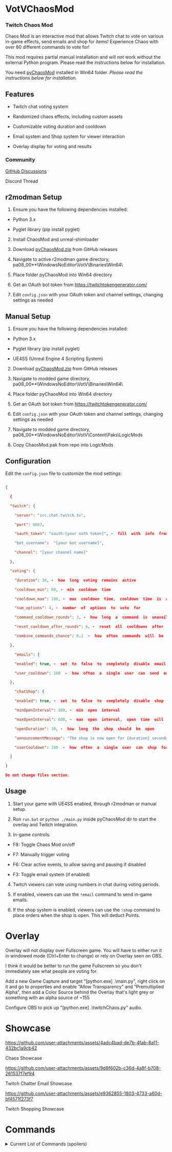 
# VotVChaosMod

  

### Twitch Chaos Mod

  

Chaos Mod is an interactive mod that allows Twitch chat to vote on various in-game effects, send emails and shop for items! Experience Chaos with over 80 different commands to vote for!

  

This mod requires partial manual installation and will *not* work without the external Python program. Please read the instructions below for installation.

You need [pyChaosMod](https://github.com/modestimpala/VotVChaosMod/releases/download/1.0.0/pyChaosMod.zip) installed in Win64 folder. *Please read the instructions below for installation.*

  

## Features

  

- Twitch chat voting system

- Randomized chaos effects, including custom assets

- Customizable voting duration and cooldown

- Email system and Shop system for viewer interaction

- Overlay display for voting and results

  

### Community

  [GitHub Discussions](https://github.com/modestimpala/VotVChaosMod/discussions)
  
  Discord Thread
  

## r2modman Setup

  

1. Ensure you have the following dependencies installed:

- Python 3.x

- Pyglet library (pip install pyglet)

  

2. Install ChaosMod and unreal-shimloader

  

3. Download [pyChaosMod.zip](https://github.com/modestimpala/VotVChaosMod/releases/download/1.0.0/pyChaosMod.zip) from GitHub releases

  

4. Navigate to active r2modman game directory, pa08_00**\WindowsNoEditor\VotV\Binaries\Win64\

  

5. Place folder pyChaosMod into Win64 directory

  

6. Get an OAuth bot token from https://twitchtokengenerator.com/

  

7. Edit `config.json` with your OAuth token and channel settings, changing settings as needed

  

## Manual Setup

  

1. Ensure you have the following dependencies installed:

- Python 3.x

- Pyglet library (pip install pyglet)

- UE4SS (Unreal Engine 4 Scripting System)

  

2. Download [pyChaosMod.zip](https://github.com/modestimpala/VotVChaosMod/releases/download/1.0.0/pyChaosMod.zip) from GitHub releases

  

3. Navigate to modded game directory, pa08_00**\WindowsNoEditor\VotV\Binaries\Win64\

  

4. Place folder pyChaosMod into Win64 directory

  

5. Get an OAuth bot token from https://twitchtokengenerator.com/

  

6. Edit `config.json` with your OAuth token and channel settings, changing settings as needed

  

7. Navigate to modded game directory, pa08_00**\WindowsNoEditor\VotV\Content\Paks\LogicMods

  

8. Copy ChaosMod.pak from repo into LogicMods

  

## Configuration

  

Edit the `config.json` file to customize the mod settings:

  

```json

{

  {

  "twitch": {

    "server": "irc.chat.twitch.tv",

    "port": 6667,

    "oauth_token": "oauth:[your oath token]", -  fill  with  info  from  https://twitchtokengenerator.com/

    "bot_username":  "[your bot username]",

    "channel": "[your channel name]"

  },

  "voting": {

    "duration": 30, -  how  long  voting  remains  active

    "cooldown_min": 60, -  min  cooldown  time

    "cooldown_max": 180, -  max  cooldown  time,  cooldown  time  is  a  random  time  inbetween  the  two

    "num_options": 4, -  number  of  options  to  vote  for

    "command_cooldown_rounds": 3, -  how  long  a  command  is  unavailable  after  winning

    "reset_cooldown_after_rounds": 6, -  reset  all  cooldowns  after  a  certain  #  of  rounds

    "combine_commands_chance": 0.1  -  how  often  commands  will  be  combined  with  another  command, 0.1  is  10%  chance

  },

    "emails": {

    "enabled": true, -  set  to  false  to  completely  disable  email  system

    "user_cooldown": 180  -  how  often  a  single  user  can  send  emails

  },

    "chatShop": {

    "enabled": true, -  set  to  false  to  completely  disable  shop  system

    "minOpenInterval": 180, -  min  open  interval

    "maxOpenInterval": 600, -  max  open  interval,  open  time  will  occur  randomly  between  the  two  numbers

    "openDuration": 30, -  how  long  the  shop  should  be  open

    "announcementMessage": "The shop is now open for {duration} seconds!", -  the  twitch  broadcast  chat  message  to  let  users  know  the  shop  is  open

    "userCooldown": 180  -  how  often  a  single  user  can  shop  for  items

  }

}

Do not change files section.

```

  

## Usage

  

1. Start your game with UE4SS enabled, through r2modman or manual setup.


2. Run `run.bat` or `python ./main.py` inside pyChaosMod dir to start the overlay and Twitch integration.


3. In-game controls:

- F8: Toggle Chaos Mod on/off

- F7: Manually trigger voting

- F6: Clear active events, to allow saving and pausing if disabled

- F3: Toggle email system (if enabled)

  

4. Twitch viewers can vote using numbers in chat during voting periods.

  

5. If enabled, viewers can use the `!email` command to send in-game emails.

  

6. If the shop system is enabled, viewers can use the `!shop` command to place orders when the shop is open. This will deduct Points.

  

# Overlay

  

Overlay will not display over Fullscreen game. You will have to either run it in windowed mode (Ctrl+Enter to change) or rely on Overlay seen on OBS.

  

I think it would be better to run the game Fullscreen so you don't immediately see what people are voting for.

  

Add a new Game Capture and target "[python.exe] .\main.py", right click on it and go to properties and enable "Allow Transparency" and "Premultiplied Alpha", then add a Color Source behind the Overlay that's light grey or something with an alpha source of ~155

  

Configure OBS to pick up "[python.exe] .\twitchChaos.py" audio.

  

# Showcase

  

https://github.com/user-attachments/assets/4adc4bad-de7b-4fab-8a11-432bc1a9cb42

  

Chaos Showcase

  
  

https://github.com/user-attachments/assets/9d8f602b-c36d-4a8f-b708-261537f7ef94

  

Twitch Chatter Email Showcase


https://github.com/user-attachments/assets/e9362855-1803-4733-a60d-bf4571f273f7


Twitch Shopping Showcase
  
  

# Commands

<details>

<summary>Current List of Commands (spoilers)</summary>

  





- 500cigs

- addEnergy

- badSun

- baseRave

- bigKel

- bigKerfurs

- bigLakeFish

- blackFog

- breakRandomGenerator

- breakRandomServers

- caltropsTrap

- deleteActiveSignal

- doublePoints

- drainSleep

- evilEriePlush

- explodeAllATVs

- explodePlayer

- fastTimeScale

- fishSplosion

- fixAllATVs

- fixGenerators

- forceServerMinigame

- forceSleep

- freeBattery

- freeMoney

- fullTummy

- garbageDay

- halfPoints

- hulkMode

- ignitePlayer

- immortalForTime

- insaneATVs

- jellyFishTime

- jumpscareComputer

- kerfurYeet

- killAllKerfurs

- laserSpam

- lowGravity

- lsdEffect

- madnessCombat

- maxwellBomb

- nauseaEffect

- nextbotCharborg

- nextbotGlorpFriend

- nextbotJerma

- nextbotWalter

- normalATVs

- ohFiddlesticks

- orderBanana

- orderCheese

- orderDrives

- orderPizza

- orderRadio

- orderShrimp

- orderTV

- pyramidTime

- ragdollPlayer

- randomDream

- redSky

- skyFallingEvent

- smoke500cigs

- smokeCig

- spamFlashlight

- spawnATV

- spawnFunGuy

- spawnKavotia

- spawnKerfurs

- spawnMaxwell

- spawnMeatball

- spawnMeatballFood

- spawnSonicGun

- spawnZeroGun

- starvePlayer

- superSpeed

- takePicture

- teleportRadioTower

- teleportToBaseBalcony

- teleportTopOfBase

- teleportTurbine

- tinyKel

- tinyKerfurs

- waspAttack

- wispTeleport

  
  

</details>
